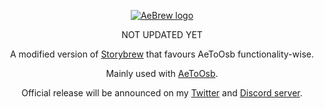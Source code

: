 <p align="center">
  <a href="https://github.com/T0chi/AeToOsb"><img src="https://i.imgur.com/ZTqMChL.png" alt="AeBrew logo"></a>
</p>
<p align="center">NOT UPDATED YET</p>
<p align="center">A modified version of <a href="https://github.com/Damnae/storybrew">Storybrew</a> that favours AeToOsb functionality-wise.</p>
<p align="center">Mainly used with <a href="https://github.com/T0chi/AeToOsb">AeToOsb</a>.</p>
<p align="center">Official release will be announced on my <a href="https://twitter.com/tochiiDesign">Twitter</a> and <a href="https://discord.gg/QZjD3yb">Discord server</a>.</p>
